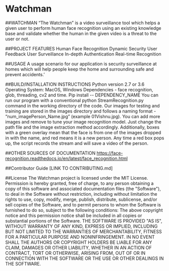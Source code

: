 # Watchman
##WATCHMAN
“The Watchman” is a video surveillance tool which helps a given user to perform human face recognition using an existing knowledge base and validate whether the human in the given video is a threat to the user or not.

##PROJECT FEATURES
Human Face Recognition
Dynamic Security
User Feedback
User Surveillance
In-depth Authentication 
Real-time Recognition

##USAGE
A usage scenario for our application is security surveillance at homes which will help people keep the home and surrounding safe and prevent accidents.’

##BUILD/INSTALLATION INSTRUCTIONS
Python version 2.7 or 3.6
Operating System: MacOS, Windows
Dependencies - face recognition, glob, threading, cv2 and time.
Pip install -- DEPENDENCY_NAME 
You can run our program with a conventional python StreamRecognition.py command in the working directory of the code. Our images for testing and training are stored in the images directory and follows a naming format - “num_imagePerson_Name.jpg” (example 01Vishnu.jpg). You can add more images and remove to tune your image recognition model. Just change the path file and the image extraction method accordingly. Additionally, boxes with a green overlay mean that the face is from one of the images dropped in with the name, and red means it is a new person. Any time a red box pops up, the script records the stream and will save a video of the person.

##OTHER SOURCES OF DOCUMENTATION
https://face-recognition.readthedocs.io/en/latest/face_recognition.html

##Contributor Guide
[LINK TO CONTRIBUTING.md]

##License
The Watchman project is licensed under the MIT License. 
Permission is hereby granted, free of charge, to any person obtaining a copy of this software and associated documentation files (the "Software"), to deal in the Software without restriction, including without limitation the rights to use, copy, modify, merge, publish, distribute, sublicense, and/or sell copies of the Software, and to permit persons to whom the Software is furnished to do so, subject to the following conditions:
The above copyright notice and this permission notice shall be included in all copies or substantial portions of the Software.
THE SOFTWARE IS PROVIDED "AS IS", WITHOUT WARRANTY OF ANY KIND, EXPRESS OR IMPLIED, INCLUDING BUT NOT LIMITED TO THE WARRANTIES OF MERCHANTABILITY, FITNESS FOR A PARTICULAR PURPOSE AND NONINFRINGEMENT. IN NO EVENT SHALL THE AUTHORS OR COPYRIGHT HOLDERS BE LIABLE FOR ANY CLAIM, DAMAGES OR OTHER LIABILITY, WHETHER IN AN ACTION OF CONTRACT, TORT OR OTHERWISE, ARISING FROM, OUT OF OR IN CONNECTION WITH THE SOFTWARE OR THE USE OR OTHER DEALINGS IN THE SOFTWARE.

